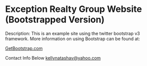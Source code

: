 # Exception Realty Group Website (Bootstrapped Version)

Description: This is an example site using the twitter bootstrap v3 framework. More information on using Bootstrap can be found at:

[GetBootstrap.com](http://getbootstrap.com)

Contact Info Below
kellynatashav@yahoo.com